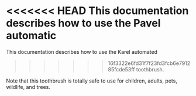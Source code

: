 <<<<<<< HEAD
This documentation describes how to use the Pavel automatic
=======
This documentation describes how to use the Karel automated
>>>>>>> 16f3322e6fd31f7f23fd3fcb6e791285fcde53ff
toothbrush.

Note that this toothbrush is totally safe to
use for children, adults, pets, wildlife, and trees.
